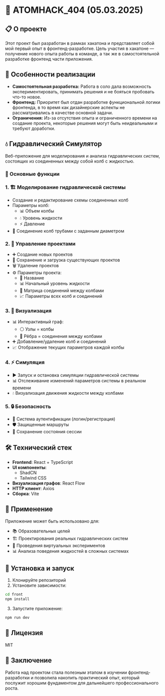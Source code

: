 # 🧪 ATOMHACK_404 (05.03.2025)

## 📋 О проекте

Этот проект был разработан в рамках хакатона и представляет собой мой первый опыт в фронтенд-разработке. Цель участия в хакатоне — получение нового опыта работы в команде, а так же в самостоятельной разработке фронтенд части приложения.

## 🎯 Особенности реализации

- **Самостоятельная разработка:** Работа в соло дала возможность экспериментировать, принимать решения и не бояться пробовать что-то новое.
- **Фронтенд:** Приоритет был отдан разработке функциональной логики фронтенда, в то время как дизайнерские аспекты не рассматривались в качестве основной задачи.
- **Ограничения:** Из-за отсутствия опыта и ограниченного времени на создание проекта, некоторые решения могут быть неидеальными и требуют доработки.

## 💧 Гидравлический Симулятор

Веб-приложение для моделирования и анализа гидравлических систем, состоящих из соединенных между собой колб с жидкостью.

### 🚀 Основные функции

### 1. 🏗️ Моделирование гидравлической системы
- Создание и редактирование схемы соединенных колб
- Параметры колб:
  - 📊 Объем колбы
  - 💧 Уровень жидкости
  - ⚡ Давление
- 🔄 Соединение колб трубами с заданным диаметром

### 2. 📁 Управление проектами
- ➕ Создание новых проектов
- 💾 Сохранение и загрузка существующих проектов
- 🗑️ Удаление проектов
- ⚙️ Параметры проекта:
  - 📝 Название
  - 📊 Начальный уровень жидкости
  - 🔗 Матрица соединений между колбами
  - 📈 Параметры всех колб и соединений

### 3. 🎨 Визуализация
- 📊 Интерактивный граф:
  - ⚪ Узлы = колбы
  - 🔗 Рёбра = соединения между колбами
- ➕ Добавление/удаление колб и соединений
- 📈 Отображение текущих параметров каждой колбы

### 4. ⚡ Симуляция
- ▶️ Запуск и остановка симуляции гидравлической системы
- 📊 Отслеживание изменений параметров системы в реальном времени
- 💧 Визуализация движения жидкости между колбами

### 5. 🔒 Безопасность
- 👤 Система аутентификации (логин/регистрация)
- 🛡️ Защищенные маршруты
- 💾 Сохранение состояния сессии

## 🛠️ Технический стек

- **Frontend**: React + TypeScript
- **UI компоненты**: 
  - ShadCN
  - Tailwind CSS
- **Визуализация графов**: React Flow
- **HTTP клиент**: Axios
- **Сборка**: Vite

## 🎯 Применение

Приложение может быть использовано для:
- 📚 Образовательных целей
- 🏗️ Проектирования реальных гидравлических систем
- 🔬 Проведения виртуальных экспериментов
- 📊 Анализа поведения жидкостей в сложных системах

## 🚀 Установка и запуск

1. Клонируйте репозиторий
2. Установите зависимости:
```bash
cd front
npm install
```
3. Запустите приложение:
```bash
npm run dev
```

## 📄 Лицензия

MIT 

## 📝 Заключение

Работа над проектом стала полезным этапом в изучении фронтенд-разработки и позволила накопить практический опыт, который послужит хорошим фундаментом для дальнейшего профессионального роста.
